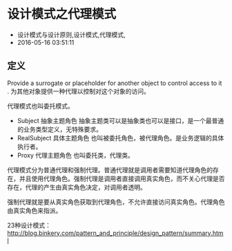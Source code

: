 # 设计模式之代理模式
- 设计模式与设计原则,设计模式,代理模式,
- 2016-05-16 03:51:11


## 定义
Provide a surrogate or placeholder for another object to control access to it .
为其他对象提供一种代理以控制对这个对象的访问。

代理模式也叫委托模式。

 - Subject 抽象主题角色
抽象主题类可以是抽象类也可以是接口，是一个最普通的业务类型定义，无特殊要求。
 - RealSubject 具体主题角色
也叫被委托角色，被代理角色。是业务逻辑的具体执行者。
 - Proxy 代理主题角色
也叫委托类，代理类。

代理模式分为普通代理和强制代理。普通代理就是调用者需要知道代理角色的存在，并且使用代理角色。强制代理是调用者直接调用真实角色，而不关心代理是否存在，代理的产生由真实角色决定，对调用者透明。


强制代理就是要从真实角色获取到代理角色，不允许直接访问真实角色。代理角色由真实角色来指派。

23种设计模式：
<http://blog.binkery.com/pattern_and_principle/design_pattern/summary.html>
